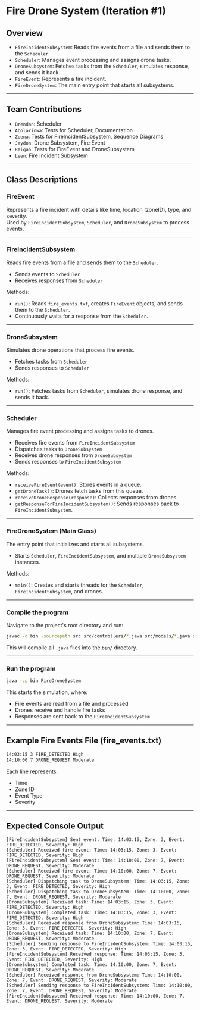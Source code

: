 # Fire Drone System (Iteration #1)

## Overview
- `FireIncidentSubsystem`: Reads fire events from a file and sends them to the `Scheduler`.
- `Scheduler`: Manages event processing and assigns drone tasks.
- `DroneSubsystem`: Fetches tasks from the `Scheduler`, simulates response, and sends it back.
- `FireEvent`: Represents a fire incident.
- `FireDroneSystem`: The main entry point that starts all subsystems.

---

## Team Contributions
- `Brendan`: Scheduler
- `Abolarinwa`: Tests for Scheduler, Documentation
- `Zeena`: Tests for FireIncidentSubsystem, Sequence Diagrams
- `Jaydon`: Drone Subsystem, Fire Event
- `Raiqah`: Tests for FireEvent and DroneSubsystem 
- `Leen`: Fire Incident Subsystem

---

## Class Descriptions

### FireEvent
Represents a fire incident with details like time, location (zoneID), type, and severity.  
Used by `FireIncidentSubsystem`, `Scheduler`, and `DroneSubsystem` to process events.

---

### FireIncidentSubsystem
Reads fire events from a file and sends them to the `Scheduler`.

- Sends events to `Scheduler`
- Receives responses from `Scheduler`

Methods:
- `run()`: Reads `fire_events.txt`, creates `FireEvent` objects, and sends them to the `Scheduler`.
- Continuously waits for a response from the `Scheduler`.

---

### DroneSubsystem
Simulates drone operations that process fire events.

- Fetches tasks from `Scheduler`
- Sends responses to `Scheduler`

Methods:
- `run()`: Fetches tasks from `Scheduler`, simulates drone response, and sends it back.

---

### Scheduler
Manages fire event processing and assigns tasks to drones.

- Receives fire events from `FireIncidentSubsystem`
- Dispatches tasks to `DroneSubsystem`
- Receives drone responses from `DroneSubsystem`
- Sends responses to `FireIncidentSubsystem`

Methods:
- `receiveFireEvent(event)`: Stores events in a queue.
- `getDroneTask()`: Drones fetch tasks from this queue.
- `receiveDroneResponse(response)`: Collects responses from drones.
- `getResponseForFireIncidentSubsystem()`: Sends responses back to `FireIncidentSubsystem`.

---

### FireDroneSystem (Main Class)
The entry point that initializes and starts all subsystems.

- Starts `Scheduler`, `FireIncidentSubsystem`, and multiple `DroneSubsystem` instances.

Methods:
- `main()`: Creates and starts threads for the `Scheduler`, `FireIncidentSubsystem`, and drones.

---

### Compile the program

Navigate to the project's root directory and run:

```sh
javac -d bin -sourcepath src src/controllers/*.java src/models/*.java src/FireDroneSystem.java
```

This will compile all `.java` files into the `bin/` directory.

---

### Run the program

```sh
java -cp bin FireDroneSystem
```

This starts the simulation, where:
- Fire events are read from a file and processed
- Drones receive and handle fire tasks
- Responses are sent back to the `FireIncidentSubsystem`

---

## Example Fire Events File (fire_events.txt)

```txt
14:03:15 3 FIRE_DETECTED High
14:10:00 7 DRONE_REQUEST Moderate
```

Each line represents:
- Time
- Zone ID
- Event Type
- Severity

---

## Expected Console Output

```
[FireIncidentSubsystem] Sent event: Time: 14:03:15, Zone: 3, Event: FIRE_DETECTED, Severity: High
[Scheduler] Received fire event: Time: 14:03:15, Zone: 3, Event: FIRE_DETECTED, Severity: High
[FireIncidentSubsystem] Sent event: Time: 14:10:00, Zone: 7, Event: DRONE_REQUEST, Severity: Moderate
[Scheduler] Received fire event: Time: 14:10:00, Zone: 7, Event: DRONE_REQUEST, Severity: Moderate
[Scheduler] Dispatching task to DroneSubsystem: Time: 14:03:15, Zone: 3, Event: FIRE_DETECTED, Severity: High
[Scheduler] Dispatching task to DroneSubsystem: Time: 14:10:00, Zone: 7, Event: DRONE_REQUEST, Severity: Moderate
[DroneSubsystem] Received task: Time: 14:03:15, Zone: 3, Event: FIRE_DETECTED, Severity: High
[DroneSubsystem] Completed task: Time: 14:03:15, Zone: 3, Event: FIRE_DETECTED, Severity: High
[Scheduler] Received response from DroneSubsystem: Time: 14:03:15, Zone: 3, Event: FIRE_DETECTED, Severity: High
[DroneSubsystem] Received task: Time: 14:10:00, Zone: 7, Event: DRONE_REQUEST, Severity: Moderate
[Scheduler] Sending response to FireIncidentSubsystem: Time: 14:03:15, Zone: 3, Event: FIRE_DETECTED, Severity: High
[FireIncidentSubsystem] Received response: Time: 14:03:15, Zone: 3, Event: FIRE_DETECTED, Severity: High
[DroneSubsystem] Completed task: Time: 14:10:00, Zone: 7, Event: DRONE_REQUEST, Severity: Moderate
[Scheduler] Received response from DroneSubsystem: Time: 14:10:00, Zone: 7, Event: DRONE_REQUEST, Severity: Moderate
[Scheduler] Sending response to FireIncidentSubsystem: Time: 14:10:00, Zone: 7, Event: DRONE_REQUEST, Severity: Moderate
[FireIncidentSubsystem] Received response: Time: 14:10:00, Zone: 7, Event: DRONE_REQUEST, Severity: Moderate  

```

